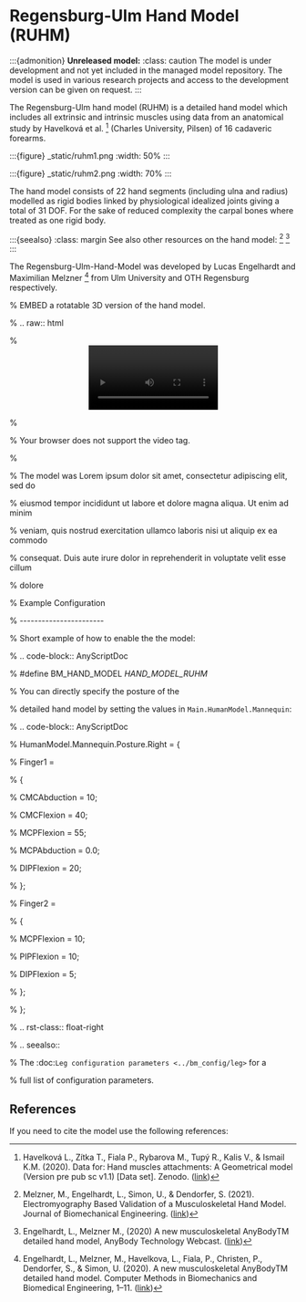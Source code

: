 # Regensburg-Ulm Hand Model (RUHM)

:::{admonition} **Unreleased model:** 
:class: caution
The model is under development and not yet included in the managed model repository.
The model is used in various research projects and access to the development version
can be given on request.
:::

The Regensburg-Ulm hand model (RUHM) is a detailed
hand model which includes all extrinsic and intrinsic muscles using data
from an anatomical study by Havelková et al. [^cite_hazi20] (Charles University, Pilsen) of 16 cadaveric forearms.

:::{figure} _static/ruhm1.png
:width: 50%
:::

:::{figure} _static/ruhm2.png
:width: 70%
:::

The hand model consists of 22 hand segments
(including ulna and radius) modelled as rigid bodies
linked by physiological idealized joints giving a total of 31 DOF.
For the sake of reduced complexity the carpal bones where treated as one rigid body.

:::{seealso}
:class: margin
See also other resources on the hand model:  [^cite_mesl21] [^cite_webcast20]
:::

The Regensburg-Ulm-Hand-Model was developed by Lucas Engelhardt and Maximilian Melzner [^cite_emhf20]
from Ulm University and OTH Regensburg respectively.



% EMBED a rotatable 3D version of the hand model.

% .. raw:: html

% <video width="45%" style="display:block; margin: 0 auto;" controls autoplay loop>

% <source src="../_static/TLEM2_rotating_model.mp4" type="video/mp4">

% Your browser does not support the video tag.

% </video>

% The model was Lorem ipsum dolor sit amet, consectetur adipiscing elit, sed do

% eiusmod tempor incididunt ut labore et dolore magna aliqua. Ut enim ad minim

% veniam, quis nostrud exercitation ullamco laboris nisi ut aliquip ex ea commodo

% consequat. Duis aute irure dolor in reprehenderit in voluptate velit esse cillum

% dolore

% Example Configuration

% -----------------------

% Short example of how to enable the the model:

% .. code-block:: AnyScriptDoc

% #define BM_HAND_MODEL  _HAND_MODEL_RUHM_

% You can directly specify the posture of the

% detailed hand model by setting the values  in ``Main.HumanModel.Mannequin``:

% .. code-block:: AnyScriptDoc

% HumanModel.Mannequin.Posture.Right = {

% Finger1 =

% {

% CMCAbduction = 10;

% CMCFlexion = 40;

% MCPFlexion = 55;

% MCPAbduction = 0.0;

% DIPFlexion = 20;

% };

% Finger2 =

% {

% MCPFlexion = 10;

% PIPFlexion = 10;

% DIPFlexion = 5;

% };

% };

% .. rst-class:: float-right

% .. seealso::

% The :doc:`Leg configuration parameters <../bm_config/leg>` for a

% full list of configuration parameters.


## References

If you need to cite the model use the following references:

[^cite_emhf20]: Engelhardt, L., Melzner, M., Havelkova, L., Fiala, P., Christen, P., Dendorfer, S., & Simon, U. (2020). A new musculoskeletal AnyBodyTM detailed hand model.    Computer Methods in Biomechanics and Biomedical Engineering, 1–11. 
    ([link](https://doi.org/10.1080/10255842.2020.1851367))

[^cite_hazi20]: Havelková L., Zítka T., Fiala P., Rybarova M., Tupý R., Kalis V., & Ismail K.M. (2020).
    Data for: Hand muscles attachments: A Geometrical model (Version pre pub sc v1.1) \[Data set\]. Zenodo.
    ([link](https://doi.org/10.5281/zenodo.3954024))

[^cite_mesl21]: Melzner, M., Engelhardt, L., Simon, U., & Dendorfer, S. (2021). Electromyography Based Validation of a Musculoskeletal Hand Model. Journal of Biomechanical Engineering. ([link](https://doi.org/10.1115/1.4052115))

[^cite_webcast20]: Engelhardt, L., Melzner M., (2020) A new musculoskeletal AnyBodyTM detailed hand model, AnyBody Technology Webcast.
    ([link](https://www.anybodytech.com/a-new-musculoskeletal-anybody-detailed-hand-model))
